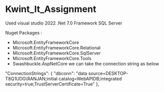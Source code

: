 # Kwint_It_Assignment
Used visual studio 2022
.Net 7.0 Framework
SQL Server 

Nuget Packages :
- Microsoft.EntityFrameworkCore
- Microsoft.EntityFrameworkCore.Relational
- Microsoft.EntityFrameworkCore.SqlServer
- Microsoft.EntityFrameworkCore.Tools
- Swashbuckle.AspNetCore
we can take the connection string as below

 "ConnectionStrings": {
    "dbconn": "data source=DESKTOP-T8Q1UDG\\RANJAN;initial catalog=WebAPIDB;integrated security=true;TrustServerCertificate=True"
  },
